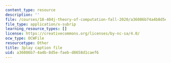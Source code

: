 ```yaml
---
content_type: resource
description: ''
file: /courses/18-404j-theory-of-computation-fall-2020/a36086b74a4b8d5efaebd8658d1caef6_aVv9WXwW95w.srt
file_type: application/x-subrip
learning_resource_types: []
license: https://creativecommons.org/licenses/by-nc-sa/4.0/
ocw_type: OCWFile
resourcetype: Other
title: 3play caption file
uid: a36086b7-4a4b-8d5e-faeb-d8658d1caef6
---
```

